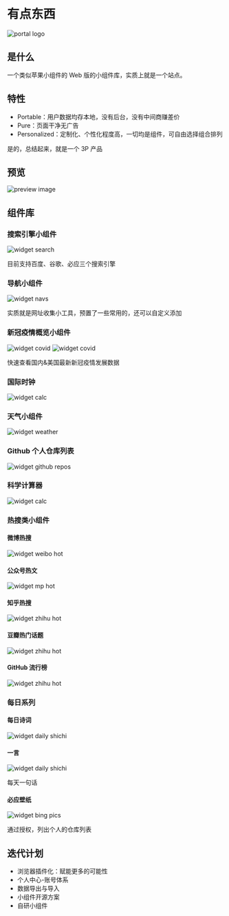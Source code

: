 # 有点东西

![portal logo](demo/portal.logo.png)

## 是什么

一个类似苹果小组件的 Web 版的小组件库，实质上就是一个站点。

## 特性

- Portable：用户数据均存本地，没有后台，没有中间商赚差价
- Pure：页面干净无广告
- Personalized：定制化、个性化程度高，一切均是组件，可自由选择组合排列

是的，总结起来，就是一个 3P 产品

## 预览

![preview image](demo/home.png 'home page')

## 组件库

### 搜索引擎小组件

![widget search](demo/screenshoots/widget.searchs.png)

目前支持百度、谷歌、必应三个搜索引擎

### 导航小组件

![widget navs](demo/screenshoots/widget.navs.png)

实质就是网址收集小工具，预置了一些常用的，还可以自定义添加

### 新冠疫情概览小组件

![widget covid](demo/screenshoots/widget.covid.data.png)
![widget covid](demo/screenshoots/widget.usa.covid.png)

快速查看国内&美国最新新冠疫情发展数据

### 国际时钟

![widget calc](demo/screenshoots/widget.world.clock.png)

### 天气小组件

![widget weather](demo/screenshoots/widget.weather.png)

### Github 个人仓库列表

![widget github repos](demo/screenshoots/widget.github.repo.png)

### 科学计算器

![widget calc](demo/screenshoots/widget.calc.png)

### 热搜类小组件

#### 微博热搜

![widget weibo hot](demo/screenshoots/widget.hot.weibo.png)

#### 公众号热文

![widget mp hot](demo/screenshoots/widget.hot.mp.png)

#### 知乎热搜

![widget zhihu hot](demo/screenshoots/widget.hot.zhihu.png)

#### 豆瓣热门话题

![widget zhihu hot](demo/screenshoots/widget.douban.topic.png)

#### GitHub 流行榜

![widget zhihu hot](demo/screenshoots/widget.github.trending.png)

### 每日系列

#### 每日诗词

![widget daily shichi](demo/screenshoots/widget.daily.shici.png)

#### 一言

![widget daily shichi](demo/screenshoots/widget.yiyan.png)

每天一句话

#### 必应壁纸

![widget bing pics](demo/screenshoots/widget.bing.pics.png)

通过授权，列出个人的仓库列表

## 迭代计划

- 浏览器插件化：赋能更多的可能性
- 个人中心-账号体系
- 数据导出与导入
- 小组件开源方案
- 自研小组件
